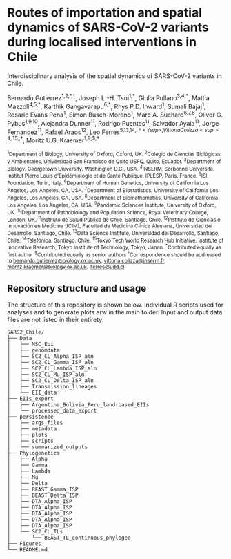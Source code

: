 # Routes of importation and spatial dynamics of SARS-CoV-2 variants during localised interventions in Chile
Interdisciplinary analysis of the spatial dynamics of SARS-CoV-2 variants in Chile.

Bernardo Gutierrez<sup>1,2,\*,†</sup>, Joseph L.-H. Tsui<sup>1,\*</sup>, Giulia Pullano<sup>3,4,\*</sup>, Mattia Mazzoli<sup>4,5,\*</sup>, Karthik Gangavarapu<sup>6,\*</sup>, Rhys P.D. Inward<sup>1</sup>, Sumali Bajaj<sup>1</sup>, Rosario Evans Pena<sup>1</sup>, Simon Busch-Moreno<sup>1</sup>, Marc A. Suchard<sup>6,7,8</sup>, Oliver G. Pybus<sup>1,9,10</sup>, Alejandra Dunner<sup>11</sup>, Rodrigo Puentes<sup>11</sup>, Salvador Ayala<sup>11</sup>, Jorge Fernandez<sup>11</sup>, Rafael Araos<sup>12</sup>, Leo Ferres<sup>5,13,14,$,†</sup>, Vittoria Colizza<sup>4,15,$,†</sup>, Moritz U.G. Kraemer<sup>1,9,$,†</sup>

<sup><sup>1</sup>Department of Biology, University of Oxford, Oxford, UK.
<sup>2</sup>Colegio de Ciencias Biológicas y Ambientales, Universidad San Francisco de Quito USFQ, Quito, Ecuador.
<sup>3</sup>Department of Biology, Georgetown University, Washington D.C., USA.
<sup>4</sup>INSERM, Sorbonne Université, Institut Pierre Louis d’Epidémiologie et de Santé Publique, IPLESP, Paris, France.
<sup>5</sup>ISI Foundation, Turin, Italy.
<sup>6</sup>Department of Human Genetics, University of California Los Angeles, Los Angeles, CA, USA.
<sup>7</sup>Department of Biostatistics, University of California Los Angeles, Los Angeles, CA, USA.
<sup>8</sup>Department of Biomathematics, University of California Los Angeles, Los Angeles, CA, USA.
<sup>9</sup>Pandemic Sciences Institute, University of Oxford, UK.
<sup>10</sup>Department of Pathobiology and Population Science, Royal Veterinary College, London, UK.
<sup>11</sup>Instituto de Salud Pública de Chile, Santiago, Chile.
<sup>12</sup>Instituto de Ciencias e Innovación en Medicina (ICIM), Facultad de Medicina Clínica Alemana, Universidad del Desarrollo, Santiago, Chile.
<sup>13</sup>Data Science Institute, Universidad del Desarrollo, Santiago, Chile.
<sup>14</sup>Telefónica, Santiago, Chile.
<sup>15</sup>Tokyo Tech World Research Hub Initiative, Institute of Innovative Research, Tokyo Institute of Technology, Tokyo, Japan.
<sup>\*</sup>Contributed equally as first author
<sup>$</sup>Contributed equally as senior authors
<sup>†</sup>Correspondence should be addressed to bernardo.gutierrez@biology.ox.ac.uk, vittoria.colizza@inserm.fr, moritz.kraemer@biology.ox.ac.uk, lferres@udd.cl</sup>


## Repository structure and usage

The structure of this repository is shown below. Individual R scripts used for analyses and to generate plots arw in the main folder. Input and output data files are not listed in their entirety.

```
SARS2_Chile/
├── Data
│   ├── MSC_Epi
│   ├── genomdata
│   ├── SC2_CL_Alpha_ISP_aln
│   ├── SC2_CL_Gamma_ISP_aln
│   ├── SC2_CL_Lambda_ISP_aln
│   ├── SC2_CL_Mu_ISP_aln
│   ├── SC2_CL_Delta_ISP_aln
│   ├── Transmission_lineages
│   └── EII_data
├── EIIs_export
│   ├── Argentina_Bolivia_Peru_land-based_EIIs
│   └── processed_data_export
├── persistence
│   ├── args_files
│   ├── metadata
│   ├── plots
│   ├── scripts
│   └── summarized_outputs
├── Phylogenetics
│   ├── Alpha
│   ├── Gamma
│   ├── Lambda
│   ├── Mu
│   ├── Delta
│   ├── BEAST_Gamma_ISP
│   ├── BEAST_Delta_ISP
│   ├── DTA_Alpha_ISP
│   ├── DTA_Alpha_ISP
│   ├── DTA_Alpha_ISP
│   ├── DTA_Alpha_ISP
│   ├── DTA_Alpha_ISP
│   └── SC2_CL_TLs
│       └── BEAST_TL_continuous_phylogeo
├── Figures
└── README.md
```